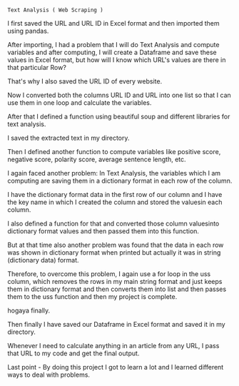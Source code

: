                                                                                                                 Text Analysis ( Web Scraping ) 

I first saved the URL and URL ID in Excel format and then imported them using pandas.

After importing, I had a problem that I will do Text Analysis and compute variables and after computing, I will create a Dataframe and save these values ​​in Excel format, but how will I know which URL's values ​​are there in that particular Row?

That's why I also saved the URL ID of every website.

Now I converted both the columns URL ID and URL into one list so that I can use them in one loop and calculate the variables.

After that I defined a function using beautiful soup and different libraries for text analysis.

I saved the extracted text in my directory.

Then I defined another function to compute variables like positive score, negative score, polarity score, average sentence length, etc.

I again faced another problem: In Text Analysis, the variables which I am computing are saving them in a dictionary format in each row of the column.

I have the dictionary format data in the first row of our column and I have the key name in which I created the column and stored the values ​​in each column.

I also defined a function for that and converted those column values ​​into dictionary format values ​​and then passed them into this function.

But at that time also another problem was found that the data in each row was shown in dictionary format when printed but actually it was in string (dictionary data) format.

Therefore, to overcome this problem, I again use a for loop in the uss column, which removes the rows in my main string format and just keeps them in dictionary format and then converts them into list and then passes them to the uss function and then my project is complete.

hogaya finally.

Then finally I have saved our Dataframe in Excel format and saved it in my directory.

Whenever I need to calculate anything in an article from any URL, I pass that URL to my code and get the final output.

Last point - By doing this project I got to learn a lot and I learned different ways to deal with problems.

